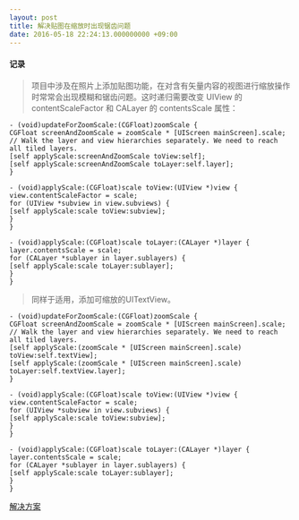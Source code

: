```yaml
---
layout: post
title: 解决贴图在缩放时出现锯齿问题
date: 2016-05-18 22:24:13.000000000 +09:00
---
```


#### 记录
> 项目中涉及在照片上添加贴图功能，在对含有矢量内容的视图进行缩放操作时常常会出现模糊和锯齿问题。这时递归需要改变 UIView 的 contentScaleFactor 和 CALayer 的 contentsScale 属性：

```
- (void)updateForZoomScale:(CGFloat)zoomScale {
CGFloat screenAndZoomScale = zoomScale * [UIScreen mainScreen].scale;
// Walk the layer and view hierarchies separately. We need to reach all tiled layers.
[self applyScale:screenAndZoomScale toView:self];
[self applyScale:screenAndZoomScale toLayer:self.layer];
}

- (void)applyScale:(CGFloat)scale toView:(UIView *)view {
view.contentScaleFactor = scale;
for (UIView *subview in view.subviews) {
[self applyScale:scale toView:subview];
}
}

- (void)applyScale:(CGFloat)scale toLayer:(CALayer *)layer {
layer.contentsScale = scale;
for (CALayer *sublayer in layer.sublayers) {
[self applyScale:scale toLayer:sublayer];
}
}
```

> 同样于适用，添加可缩放的UITextView。

```
- (void)updateForZoomScale:(CGFloat)zoomScale {
CGFloat screenAndZoomScale = zoomScale * [UIScreen mainScreen].scale;
// Walk the layer and view hierarchies separately. We need to reach all tiled layers.
[self applyScale:(zoomScale * [UIScreen mainScreen].scale) toView:self.textView];
[self applyScale:(zoomScale * [UIScreen mainScreen].scale) toLayer:self.textView.layer];
}

- (void)applyScale:(CGFloat)scale toView:(UIView *)view {
view.contentScaleFactor = scale;
for (UIView *subview in view.subviews) {
[self applyScale:scale toView:subview];
}
}

- (void)applyScale:(CGFloat)scale toLayer:(CALayer *)layer {
layer.contentsScale = scale;
for (CALayer *sublayer in layer.sublayers) {
[self applyScale:scale toLayer:sublayer];
}
}
```

[解决方案](https://stackoverflow.com/questions/5927223/scaling-uitextview-using-contentscalefactor-property)

